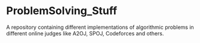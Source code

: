 # ProblemSolving_Stuff
A repository containing different implementations of algorithmic problems in different online judges like A2OJ, SPOJ, Codeforces and others.
